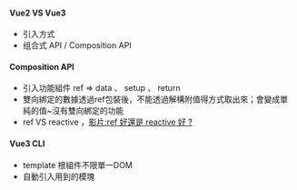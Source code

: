 #### Vue2  VS Vue3
- 引入方式
- 组合式 API / Composition API



#### Composition API
- 引入功能組件  ref => data  、 setup 、 return
- 雙向綁定的數據透過ref包裝後，不能透過解構附值得方式取出來；會變成單純的值~沒有雙向綁定的功能
- ref  VS reactive ，[影片:ref 好還是 reactive 好 ?](https://youtu.be/8UgayQaUsuU?list=PLbOfcOk7bN42x3sMxZMHUNb6z8YzJrQJn&t=761)


#### Vue3 CLI
- template 根組件不限單一DOM
- 自動引入用到的模塊
